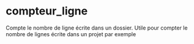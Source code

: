 compteur_ligne
==============

Compte le nombre de ligne écrite dans un dossier. Utile pour compter le nombre de lignes écrite dans un projet par exemple
